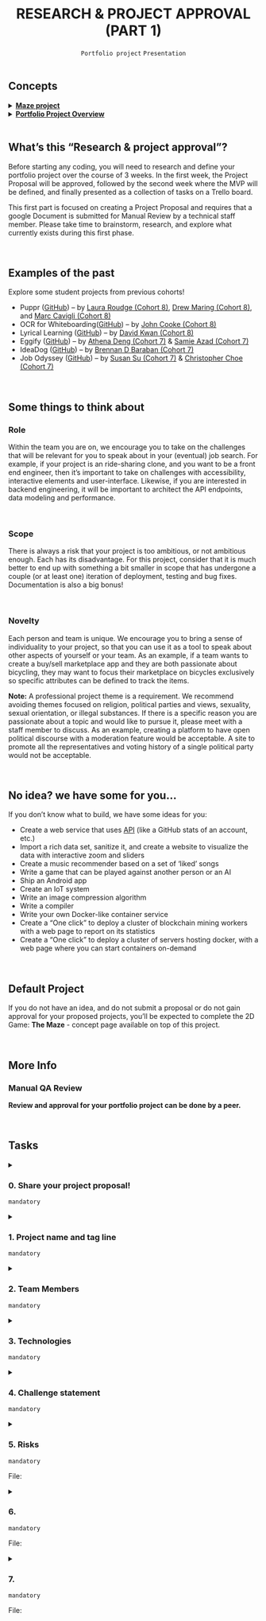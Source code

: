 <h1 align="center"><b>RESEARCH & PROJECT APPROVAL (PART 1)</b></h1>
<div align="center"><code>Portfolio project</code> <code>Presentation</code></div>

<br>

## Concepts
<details>
<summary><b><a href="https://intranet.alxswe.com/concepts/133">Maze project</a></b></summary><br>


<br><p align="center">※※※※※※※※※※※※</p><br>
</details>


<details>
<summary><b><a href="https://intranet.alxswe.com/concepts/137">Portfolio Project Overview</a></b></summary><br>


<br><p align="center">※※※※※※※※※※※※</p><br>
</details>


<!-- <br>
<hr>
<h3><a href=>Notes</a></h3>
<hr> -->


<br>

## What’s this “Research & project approval”?
Before starting any coding, you will need to research and define your portfolio project over the course of 3 weeks. In the first week, the Project Proposal will be approved, followed by the second week where the MVP will be defined, and finally presented as a collection of tasks on a Trello board.

This first part is focused on creating a Project Proposal and requires that a google Document is submitted for Manual Review by a technical staff member. Please take time to brainstorm, research, and explore what currently exists during this first phase.


<br>

## Examples of the past
Explore some student projects from previous cohorts!
- Puppr ([GitHub](https://github.com/lroudge/puppr)) – by [Laura Roudge (Cohort 8)](https://github.com/lroudge), [Drew Maring (Cohort 8)](https://github.com/dmaring), and [Marc Cavigli (Cohort 8)](https://github.com/MCavigli)
- OCR for Whiteboarding([GitHub](https://github.com/JohnCook17/OCR_for_whiteboarding)) – by [John Cooke (Cohort 8)](https://github.com/JohnCook17)
- Lyrical Learning ([GitHub](https://github.com/dwkwan/Lyrics_For_Learning)) – by [David Kwan (Cohort 8)](https://github.com/dwkwan/)
- Eggify ([GitHub](https://github.com/ad-egg/eggify)) – by [Athena Deng (Cohort 7)](https://ad-egg.github.io/) & [Samie Azad (Cohort 7)](https://sazad44.github.io/)
- IdeaDog ([GitHub](https://github.com/bdbaraban/ideadog)) – by [Brennan D Baraban (Cohort 7)](https://bdov.dev/)
- Job Odyssey ([GitHub](https://github.com/christopherchoe/jobodyssey_hbtn)) – by [Susan Su (Cohort 7)](https://intranet.alxswe.com/rltoken/hYfutlm7ZvxrEcLtlcrSGQ) & [Christopher Choe (Cohort 7)](https://christopherchoe.github.io/)


<br>

## Some things to think about
### Role
Within the team you are on, we encourage you to take on the challenges that will be relevant for you to speak about in your (eventual) job search. For example, if your project is an ride-sharing clone, and you want to be a front end engineer, then it’s important to take on challenges with accessibility, interactive elements and user-interface. Likewise, if you are interested in backend engineering, it will be important to architect the API endpoints, data modeling and performance.

<br>

### Scope
There is always a risk that your project is too ambitious, or not ambitious enough. Each has its disadvantage. For this project, consider that it is much better to end up with something a bit smaller in scope that has undergone a couple (or at least one) iteration of deployment, testing and bug fixes. Documentation is also a big bonus!

<br>

### Novelty
Each person and team is unique. We encourage you to bring a sense of individuality to your project, so that you can use it as a tool to speak about other aspects of yourself or your team. As an example, if a team wants to create a buy/sell marketplace app and they are both passionate about bicycling, they may want to focus their marketplace on bicycles exclusively so specific attributes can be defined to track the items.

**Note:** A professional project theme is a requirement. We recommend avoiding themes focused on religion, political parties and views, sexuality, sexual orientation, or illegal substances. If there is a specific reason you are passionate about a topic and would like to pursue it, please meet with a staff member to discuss. As an example, creating a platform to have open political discourse with a moderation feature would be acceptable. A site to promote all the representatives and voting history of a single political party would not be acceptable.

<br>

## No idea? we have some for you…
If you don’t know what to build, we have some ideas for you:
- Create a web service that uses [API](https://github.com/public-apis/public-apis) (like a GitHub stats of an account, etc.)
- Import a rich data set, sanitize it, and create a website to visualize the data with interactive zoom and sliders
- Create a music recommender based on a set of ‘liked’ songs
- Write a game that can be played against another person or an AI
- Ship an Android app
- Create an IoT system
- Write an image compression algorithm
- Write a compiler
- Write your own Docker-like container service
- Create a “One click” to deploy a cluster of blockchain mining workers with a web page to report on its statistics
- Create a “One click” to deploy a cluster of servers hosting docker, with a web page where you can start containers on-demand

<br>

## Default Project
If you do not have an idea, and do not submit a proposal or do not gain approval for your proposed projects, you’ll be expected to complete the 2D Game: **The Maze** - concept page available on top of this project.


<br>

## More Info
### Manual QA Review
**Review and approval for your portfolio project can be done by a peer.**


<br>

## Tasks
<details>
<summary>

### 0. Share your project proposal!
`mandatory`

</summary>

Share a link here to a Google Document where each of the following tasks are addressed.
</details>

<details>
<summary>

### 1. Project name and tag line
`mandatory`

</summary>

Rename the document to be the Project’s name.

At the top of the document restate the project name as a header. Add a tagline below which is exactly one sentence (or phrase) that best summarizes your project.
</details>

<details>
<summary>

### 2. Team Members
`mandatory`

</summary>

In a section named “Team”, answer:

- What are the names of the team members?
- What role will each person play in completing the project?
- Why have those roles been decided?
</details>

<details>
<summary>

### 3. Technologies
`mandatory`

</summary>

In a section named “Technologies”:

- List the libraries, languages, platforms, frameworks, hardware, books, resources that will be necessary to complete your project.
- For 2 of these technology choices, describe another option and what were the trade-offs between the chosen technology and the alternate. Explain what led to the final decision to use a particular technology.
</details>

<details>
<summary>

### 4. Challenge statement
`mandatory`

</summary>

In a section named “Challenge”:

- Describe the problem the Portfolio Project is intended to solve.
- Explain what the Portfolio Project will not solve
- Explain who the Portfolio Project will help and/or who the users will be
- Is this project relevant or dependent on a specific locale?
</details>

<details>
<summary>

### 5. Risks
`mandatory`

File: []()
</summary>


</details>

<details>
<summary>

### 6. 
`mandatory`

File: []()
</summary>


</details>

<details>
<summary>

### 7. 
`mandatory`

File: []()
</summary>


</details>

